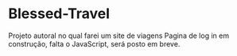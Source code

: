 # Blessed-Travel
Projeto autoral no qual farei um site de viagens
Pagina de log in em construção, falta o JavaScript, será posto em breve.
